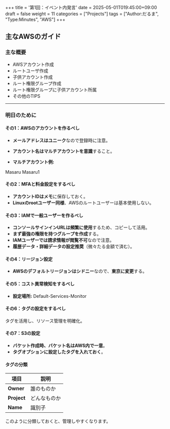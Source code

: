+++
title = '第1回：イベント内発言'
date = 2025-05-01T019:45:00+09:00
draft = false
weight = 11
categories = ["Projects"]
tags = ["Author:だるま", "Type:Minutes", "AWS"]
+++

## 主なAWSのガイド

### **主な概要**

- AWSアカウント作成
- ルートユーザ作成
- 子供アカウント作成
- ルート権限グループ作成
- ルート権限グループに子供アカウント所属
- その他のTIPS

---

### **明日のために**

#### **その1：AWSのアカウントを作るべし**

- **メールアドレスはユニーク**なので登録時に注意。
- **アカウント名はマルチアカウントを意識**すること。

- **マルチアカウント例:**

Masaru
Masaru1

#### **その2：MFAと料金設定をするべし**

- **アカウントIDはメモ**に保存しておく。
- **Linuxのrootユーザー同様**、AWSのルートユーザーは基本使用しない。

#### **その3：IAMで一般ユーザーを作るべし**

- **コンソールサインインURLは頻繁に使用**するため、コピーして活用。
- **まず最強の権限を持つグループを作成**する。
- **IAMユーザーでは請求情報が閲覧不可**なので注意。
- **履歴データ・詳細データの設定推奨**（微々たる金額で済む）。

#### **その4：リージョン設定**

- **AWSのデフォルトリージョンはシドニー**なので、**東京に変更**する。

#### **その5：コスト異常検知をするべし**

- **設定場所:**
  Default-Services-Monitor

#### **その6：タグの設定をするべし**

タグを活用し、リソース管理を明確化。

#### **その7：S3の設定**

- **バケット作成時、バケット名はAWS内で一意**。
- **タグオプションに設定したタグを入れておく**。

#### **タグの分類**

| 項目 | 説明 |
|------|------|
| **Owner** | 誰のものか |
| **Project** | どんなものか |
| **Name** | 識別子 |

このように分類しておくと、管理しやすくなります。
